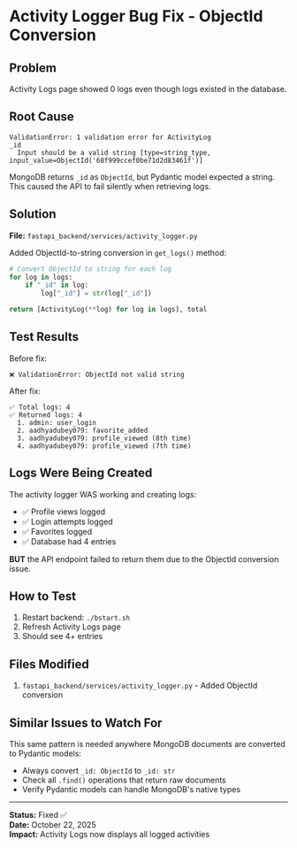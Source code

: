# Activity Logger Bug Fix - ObjectId Conversion

## Problem
Activity Logs page showed 0 logs even though logs existed in the database.

## Root Cause
```
ValidationError: 1 validation error for ActivityLog
_id
  Input should be a valid string [type=string_type, input_value=ObjectId('68f999ccef0be71d2d83461f')]
```

MongoDB returns `_id` as `ObjectId`, but Pydantic model expected a string. This caused the API to fail silently when retrieving logs.

## Solution
**File:** `fastapi_backend/services/activity_logger.py`

Added ObjectId-to-string conversion in `get_logs()` method:

```python
# Convert ObjectId to string for each log
for log in logs:
    if "_id" in log:
        log["_id"] = str(log["_id"])

return [ActivityLog(**log) for log in logs], total
```

## Test Results
Before fix:
```
❌ ValidationError: ObjectId not valid string
```

After fix:
```
✅ Total logs: 4
✅ Returned logs: 4
  1. admin: user_login
  2. aadhyadubey079: favorite_added  
  3. aadhyadubey079: profile_viewed (8th time)
  4. aadhyadubey079: profile_viewed (7th time)
```

## Logs Were Being Created
The activity logger WAS working and creating logs:
- ✅ Profile views logged
- ✅ Login attempts logged  
- ✅ Favorites logged
- ✅ Database had 4 entries

**BUT** the API endpoint failed to return them due to the ObjectId conversion issue.

## How to Test
1. Restart backend: `./bstart.sh`
2. Refresh Activity Logs page
3. Should see 4+ entries

## Files Modified
1. `fastapi_backend/services/activity_logger.py` - Added ObjectId conversion

## Similar Issues to Watch For
This same pattern is needed anywhere MongoDB documents are converted to Pydantic models:
- Always convert `_id: ObjectId` to `_id: str`
- Check all `.find()` operations that return raw documents
- Verify Pydantic models can handle MongoDB's native types

---
**Status:** Fixed ✅  
**Date:** October 22, 2025  
**Impact:** Activity Logs now displays all logged activities
